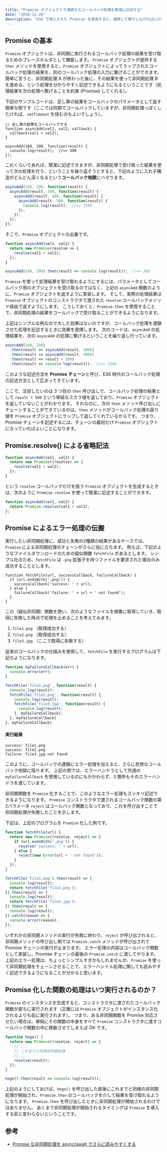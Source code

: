 ```yaml
---
title: "Promise オブジェクトで連続するコールバック処理を簡潔に記述する"
date: "2018-11-26"
description: "ES6 で導入された Promise を使用すると、連続して実行しなければいけない非同期処理（コールバック）を簡潔に記述することができます。"
---
```


Promise の基本
----

`Promise` オブジェクトは、非同期に実行されるコールバック処理の結果を受け取るためのプレースホルダとして機能します。
`Promise` オブジェクトが提供する `then` メソッドを使用すると、`Promise` オブジェクトによってラップされたコールバック処理の結果を、別のコールバック処理の入力に繋げることができます。
簡単に言うと、非同期処理 A が終わった後に、その結果を使って非同期処理 B を進める、という処理を分かりやすく記述できるようになるということです（処理結果を次の処理へ繋げることを約束 (Promise) してくれる）。

下記のサンプルコードは、足し算の結果をコールバックのパラメータとして返す簡単な例です（ここでは同期でコールバックしていますが、非同期処理っぽくしたければ、`setTimeout` を挟むのもよいでしょう）。

~~~ javascripot
// 足し算の結果をコールバックする
function asyncAdd(val1, val2, callback) {
  callback(val1 + val2);
}

asyncAdd(100, 200, function(result) {
  console.log(result);  //=> 300
});
~~~

これくらいであれば、簡潔に記述できますが、非同期処理で受け取った結果を使って次の処理を行う、ということを繰り返そうとすると、下記のように入れ子構造がどんどん深くなるという**コールバック地獄**にハマります。

~~~ javascript
asyncAdd(100, 200, function(result) {
  asyncAdd(result, 300, function(result) {
    asyncAdd(result, 400, function(result) {
      asyncAdd(result, 500, function(result) {
        console.log(result);  //=> 1500
      });
    });
  });
});
~~~

そこで、`Promise` オブジェクトの出番です。

~~~ javascript
function asyncAdd(val1, val2) {
  return new Promise(resolve => {
    resolve(val1 + val2);
  });
}

asyncAdd(100, 200).then(result => console.log(result));  //=> 300
~~~

`Promise` を使って処理結果を受け取れるようにするには、パラメータとしてコールバック用のオブジェクトを受け取るのではなく、上記の `asyncAdd` 関数のように、`Promise` オブジェクトを返すように実装します。
そして、実際の処理結果は `Promise` オブジェクトのコンストラクタで渡された `resolve` コールバックメソッド経由で返すようにします。
こうしておくと、`Promise.then` を使用することで、非同期処理の結果をコールバックで受け取ることができるようになります。

上記はシンプルな例なので大した効果はないのですが、コールバック処理を連鎖させた処理を記述するときに効果を発揮します。
次のコードは、`asyncAdd` の処理結果を、次の `asyncAdd` の処理に繋げるということを繰り返し行っています。

~~~ javascript
asyncAdd(100, 200)
  .then(result => asyncAdd(result, 300))
  .then(result => asyncAdd(result, 400))
  .then(result => result + 500)
  .then(result => console.log(result));  //=> 1500
~~~

このような記述方法を **Promise チェーン**と呼び、ES6 時代のコールバック処理の記述方法として広まってきています。

ここで、注目したいのは 3 つ目の `then` 呼び出しで、コールバック処理の結果として `result + 500` という単純なスカラ値を返しており、`Promise` オブジェクトを返していないことがわかります。
それなのに、次の `then` メソッド呼び出しにチェーンすることができているのは、`then` メソッドがコールバック処理の戻り値を `Promise` オブジェクトにラップして返してくれているからです。
つまり、Promise チェーンを記述するには、チェーンの最初だけ `Promise` オブジェクトになっていればよいことになります。


Promise.resolve() による省略記法
----

~~~ javascript
function asyncAdd(val1, val2) {
  return new Promise((resolve) => {
    resolve(val1 + val2);
  });
}
~~~

という `resolve` コールバックだけを扱う `Promise` オブジェクトを生成するときは、次のように `Promise.resolve` を使って簡潔に記述することができます。

~~~ javascript
function asyncAdd(val1, val2) {
  return Promise.resolve(val1 + val2);
};
~~~


Promise によるエラー処理の伝搬
----

実行したい非同期処理に、成功と失敗の2種類の結果があるケースでは、`Promise` による非同期処理のチェーンがさらに役に立ちます。
例えば、下記のようなファイルダウンロードのための疑似関数 `fetchFile` があるとします。
シンプル化のため、`fetchFile` は `.png` 拡張子を持つファイルを要求された場合のみ成功することとします。

~~~
function fetchFile(url, successCallback, failureCallback) {
  if (url.endsWith('.png')) {
    successCallback('success: ' + url);
  } else {
    failureCallback('failure: ' + url + ' not found');
  }
}
~~~

この（疑似非同期）関数を使い、次のようなファイルを順番に取得していき、取得に失敗した時点で処理を止めることを考えてみます。

1. `file1.png` （取得成功する）
2. `file2.png` （取得成功する）
3. `file3.jpg` （ここで取得に失敗する）

従来のコールバックの仕組みを使用して、`fetchFile` を実行するプログラムは下記のようになります。

~~~ javascript
function myFailureCallback(err) {
  console.error(err);
}

fetchFile('file1.png', function(result) {
  console.log(result);
  fetchFile('file2.png', function(result) {
    console.log(result);
    fetchFile('file3.jpg', function(result) {
      console.log(result);
    }, myFailureCallback);
  }, myFailureCallback)
}, myFailureCallback)
~~~

#### 実行結果

~~~
success: file1.png
success: file2.png
failure: file3.jpg not found
~~~

このように、コールバックの連鎖にエラー処理を加えると、さらに悲惨なコールバック地獄に陥ります。
上記の例では、エラーハンドラとして共通の `myFailureCallback` を使用しているのにもかかわらず、3 箇所もそのエラーハンドラを渡しています。

非同期関数を `Promise` 化することで、このようなエラー処理もスッキリ記述できるようになります。
`Promise` コンストラクタで渡されるコールバック関数の第2パラメータ `reject` はコールバック関数となっており、これを呼び出すことで非同期処理が失敗したことを示します。

下記は、上記のプログラムを `Promise` 化した例です。

~~~ javascript
function fetchFile(url) {
  return new Promise((resolve, reject) => {
    if (url.endsWith('.png')) {
      resolve('success: ' + url);
    } else {
      reject(new Error(url + ' not found'));
    }
  });
}

fetchFile('file1.png').then(result => {
  console.log(result);
  return fetchFile('file2.png');
}).then(result => {
  console.log(result);
  return fetchFile('file3.jpg');
}).then(result => {
  console.log(result);
}).catch(reason => {
  console.error(reason);
});
~~~

いずれかの非同期メソッドの実行が失敗に終わり、`reject` が呼び出されると、非同期メソッドの呼び出し側では `Promise.catch` メソッドが呼び出されて Promise チェーンの実行が止まります。
エラー処理の内容はコールバック関数として実装し、Promise チェーンの最後の `Promise.catch` に渡してやります。
上記のエラー処理は、ちょっとシンプルすぎかもしれませんが、`Promise` を使って非同期処理をチェーンさせることで、エラーハンドル処理に関しても読みやすく記述できるようになることが分かると思います。


Promise 化した関数の処理はいつ実行されるのか？
----

`Promise` のインスタンスを生成すると、コンストラクタに渡されたコールバック関数が直ちに実行されます（正確には `Promise` オブジェクトがインスタンス化されるよりも前に実行されます）。
つまり、ある非同期関数を Promise 対応させたい場合は、単純にその関数の中身をすべて `Promise` コンストラクタに渡すコールバック関数の中に移動させてしまえば OK です。

~~~ javascript
function hoge() {
  return new Promise((resolve, reject) => {
    // ...
    // これまでと同様非同期処理
    // ...
    resolve(result);
  });
}

hoge().then(result => console.log(result));
~~~

上記のようにしておけば、`hoge()` を呼び出した直後にこれまでと同様の非同期処理が開始され、`Promise.then` のコールバックを介して結果を受け取れるようになります。
`Promise.then` を呼び出したときに非同期処理が開始されるわけではありません。
あくまで非同期処理が開始されるタイミングは `Promise` を導入する前と変わらないということです。


参考
----

- [Promise な非同期処理を async/await でさらに読みやすくする](async-await.html)

